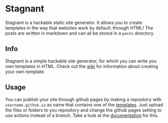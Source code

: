 # Stagnant

Stagnant is a hackable static site generator. It allows you to create templates in the way that websites work by default: through HTML! The posts are written in markdown and can all be stored in a `posts` directory.

## Info
Stagnant is a simple hackable site generator, for which you can write you own templates in HTML. Check out the [wiki](https://github.com/legoraft/stagnant/wiki/Creating-templates) for information about creating your own template.

## Usage
You can publish your site through github pages by making a repository with `username.github.io` as name that contains one of the [templates](https://github.com/legoraft/stagnant/releases/tag/templates). Just upload the files or folders to you repository and change the github pages setting to use actions instead of a branch. Take a look at the [documentation](https://docs.github.com/en/pages/getting-started-with-github-pages/configuring-a-publishing-source-for-your-github-pages-site#publishing-with-a-custom-github-actions-workflow) for this.
